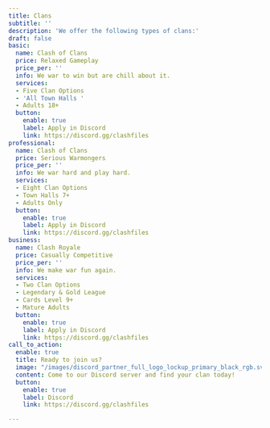 ```yaml
---
title: Clans
subtitle: ''
description: 'We offer the following types of clans:'
draft: false
basic:
  name: Clash of Clans
  price: Relaxed Gameplay
  price_per: ''
  info: We war to win but are chill about it.
  services:
  - Five Clan Options
  - 'All Town Halls '
  - Adults 18+
  button:
    enable: true
    label: Apply in Discord
    link: https://discord.gg/clashfiles
professional:
  name: Clash of Clans
  price: Serious Warmongers
  price_per: ''
  info: We war hard and play hard.
  services:
  - Eight Clan Options
  - Town Halls 7+
  - Adults Only
  button:
    enable: true
    label: Apply in Discord
    link: https://discord.gg/clashfiles
business:
  name: Clash Royale
  price: Casually Competitive
  price_per: ''
  info: We make war fun again.
  services:
  - Two Clan Options
  - Legendary & Gold League
  - Cards Level 9+
  - Mature Adults
  button:
    enable: true
    label: Apply in Discord
    link: https://discord.gg/clashfiles
call_to_action:
  enable: true
  title: Ready to join us?
  image: "/images/discord_partner_full_logo_lockup_primary_black_rgb.svg"
  content: Come to our Discord server and find your clan today!
  button:
    enable: true
    label: Discord
    link: https://discord.gg/clashfiles

---
```

